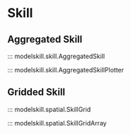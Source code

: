 # Skill

## Aggregated Skill

::: modelskill.skill.AggregatedSkill

::: modelskill.skill.AggregatedSkillPlotter

## Gridded Skill

::: modelskill.spatial.SkillGrid

::: modelskill.spatial.SkillGridArray